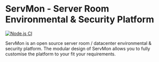 # ServMon - Server Room Environmental & Security Platform

[![Node.js CI](https://github.com/JYewman/ServMon/actions/workflows/node.js.yml/badge.svg?branch=master)](https://github.com/JYewman/ServMon/actions/workflows/node.js.yml)

ServMon is an open source server room / datacenter environmental & security platform. The modular design of ServMon allows you to fully customise the platform to your fit your requirements.
